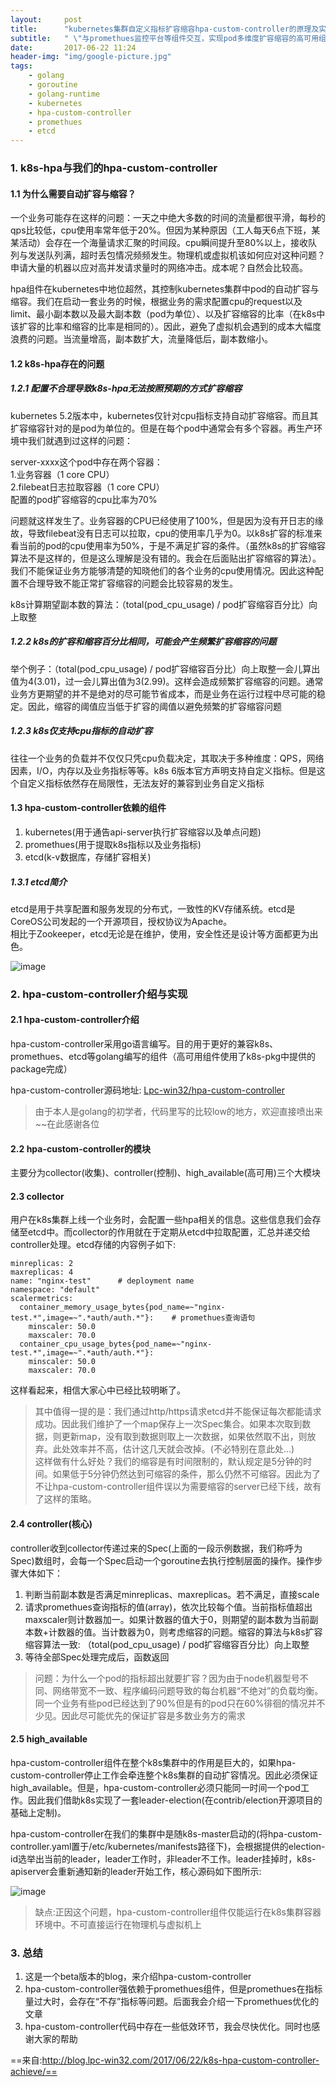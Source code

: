 ```yaml
---
layout:     post
title:      "kubernetes集群自定义指标扩容缩容hpa-custom-controller的原理及实现"
subtitle:   " \"与promethues监控平台等组件交互，实现pod多维度扩容缩容的高可用组件\""
date:       2017-06-22 11:24
header-img: "img/google-picture.jpg" 
tags:
    - golang
    - goroutine
    - golang-runtime
    - kubernetes
    - hpa-custom-controller
    - promethues
    - etcd
---
```


### 1. k8s-hpa与我们的hpa-custom-controller

#### 1.1 为什么需要自动扩容与缩容？

一个业务可能存在这样的问题：一天之中绝大多数的时间的流量都很平滑，每秒的qps比较低，cpu使用率常年低于20%。但因为某种原因（工人每天6点下班，某某活动）会存在一个海量请求汇聚的时间段。cpu瞬间提升至80%以上，接收队列与发送队列满，超时丢包情况频频发生。物理机或虚拟机该如何应对这种问题？申请大量的机器以应对高并发请求量时的网络冲击。成本呢？自然会比较高。

hpa组件在kubernetes中地位超然，其控制kubernetes集群中pod的自动扩容与缩容。我们在启动一套业务的时候，根据业务的需求配置cpu的request以及limit、最小副本数以及最大副本数（pod为单位）、以及扩容缩容的比率（在k8s中该扩容的比率和缩容的比率是相同的）。因此，避免了虚拟机会遇到的成本大幅度浪费的问题。当流量增高，副本数扩大，流量降低后，副本数缩小。

#### 1.2 k8s-hpa存在的问题

##### 1.2.1 配置不合理导致k8s-hpa无法按照预期的方式扩容缩容

kubernetes 5.2版本中，kubernetes仅针对cpu指标支持自动扩容缩容。而且其扩容缩容针对的是pod为单位的。但是在每个pod中通常会有多个容器。再生产环境中我们就遇到过这样的问题：

server-xxxx这个pod中存在两个容器：  
1.业务容器（1 core CPU）  
2.filebeat日志拉取容器（1 core CPU）  
配置的pod扩容缩容的cpu比率为70%

问题就这样发生了。业务容器的CPU已经使用了100%，但是因为没有开日志的缘故，导致filebeat没有日志可以拉取，cpu的使用率几乎为0。以k8s扩容的标准来看当前的pod的cpu使用率为50%，于是不满足扩容的条件。（虽然k8s的扩容缩容算法不是这样的，但是这么理解是没有错的。我会在后面贴出扩容缩容的算法）。我们不能保证业务方能够清楚的知晓他们的各个业务的cpu使用情况。因此这种配置不合理导致不能正常扩容缩容的问题会比较容易的发生。

k8s计算期望副本数的算法：（total(pod\_cpu\_usage) / pod扩容缩容百分比）向上取整

##### 1.2.2 k8s的扩容和缩容百分比相同，可能会产生频繁扩容缩容的问题

举个例子：（total(pod\_cpu\_usage) / pod扩容缩容百分比）向上取整一会儿算出值为4(3.01)，过一会儿算出值为3(2.99)。这样会造成频繁扩容缩容的问题。通常业务方更期望的并不是绝对的尽可能节省成本，而是业务在运行过程中尽可能的稳定。因此，缩容的阈值应当低于扩容的阈值以避免频繁的扩容缩容问题

##### 1.2.3 k8s仅支持cpu指标的自动扩容

往往一个业务的负载并不仅仅只凭cpu负载决定，其取决于多种维度：QPS，网络因素，I/O，内存以及业务指标等等。k8s 6版本官方声明支持自定义指标。但是这个自定义指标依然存在局限性，无法友好的兼容到业务自定义指标

#### 1.3 hpa-custom-controller依赖的组件

1. kubernetes(用于通告api-server执行扩容缩容以及单点问题)
2. promethues(用于提取k8s指标以及业务指标)
3. etcd(k-v数据库，存储扩容相关)

##### 1.3.1 etcd简介

etcd是用于共享配置和服务发现的分布式，一致性的KV存储系统。etcd是CoreOS公司发起的一个开源项目，授权协议为Apache。  
相比于Zookeeper，etcd无论是在维护，使用，安全性还是设计等方面都更为出色。

![image](http://lpc-win32.github.io/img/2017-06-22/etcd.png)

### 2. hpa-custom-controller介绍与实现

#### 2.1 hpa-custom-controller介绍

hpa-custom-controller采用go语言编写。目的用于更好的兼容k8s、promethues、etcd等golang编写的组件（高可用组件使用了k8s-pkg中提供的package完成）

hpa-custom-controller源码地址: [Lpc-win32/hpa-custom-controller](https://github.com/Lpc-win32/hpa-custom-controller)

> 由于本人是golang的初学者，代码里写的比较low的地方，欢迎直接喷出来~~在此感谢各位

#### 2.2 hpa-custom-controller的模块

主要分为collector(收集)、controller(控制)、high\_available(高可用)三个大模块

#### 2.3 collector

用户在k8s集群上线一个业务时，会配置一些hpa相关的信息。这些信息我们会存储至etcd中。而collector的作用就在于定期从etcd中拉取配置，汇总并递交给controller处理。etcd存储的内容例子如下:

```
minreplicas: 2
maxreplicas: 4
name: "nginx-test"      # deployment name
namespace: "default"
scalermetrics:
  container_memory_usage_bytes{pod_name=~"nginx-test.*",image=~".*auth/auth.*"}:    # promethues查询语句
    minscaler: 50.0
    maxscaler: 70.0
  container_cpu_usage_bytes{pod_name=~"nginx-test.*",image=~".*auth/auth.*"}:
    minscaler: 50.0
    maxscaler: 70.0
```

这样看起来，相信大家心中已经比较明晰了。

> 其中值得一提的是：我们通过http/https请求etcd并不能保证每次都能请求成功。因此我们维护了一个map保存上一次Spec集合。如果本次取到数据，则更新map，没有取到数据则取上一次数据，如果依然取不出，则放弃。此处效率并不高，估计这几天就会改掉。(不必特别在意此处...)  
这样做有什么好处？我们的缩容是有时间限制的，默认规定是5分钟的时间。如果低于5分钟仍然达到可缩容的条件，那么仍然不可缩容。因此为了不让hpa-custom-controller组件误以为需要缩容的server已经下线，故有了这样的策略。

#### 2.4 controller(核心)

controller收到collector传递过来的Spec(上面的一段示例数据，我们称呼为Spec)数组时，会每一个Spec启动一个goroutine去执行控制层面的操作。操作步骤大体如下：

1. 判断当前副本数是否满足minreplicas、maxreplicas。若不满足，直接scale
2. 请求promethues查询指标的值(array)，依次比较每个值。当前指标值超出maxscaler则计数器加一。如果计数器的值大于0，则期望的副本数为当前副本数+计数器的值。当计数器为0，则考虑缩容的问题。缩容的算法与k8s扩容缩容算法一致: （total(pod\_cpu\_usage) / pod扩容缩容百分比）向上取整
3. 等待全部Spec处理完成后，函数返回

> 问题：为什么一个pod的指标超出就要扩容？因为由于node机器型号不同、网络带宽不一致、程序编码问题导致的每台机器“不绝对”的负载均衡。同一个业务有些pod已经达到了90%但是有的pod只在60%徘徊的情况并不少见。因此尽可能优先的保证扩容是多数业务方的需求

#### 2.5 high\_available

hpa-custom-controller组件在整个k8s集群中的作用是巨大的，如果hpa-custom-controller停止工作会牵连整个k8s集群的自动扩容情况。因此必须保证high\_available。但是，hpa-custom-controller必须只能同一时间一个pod工作。因此我们借助k8s实现了一套leader-election(在contrib/election开源项目的基础上定制)。

hpa-custom-controller在我们的集群中是随k8s-master启动的(将hpa-custom-controller.yaml置于/etc/kubernetes/manifests路径下)，会根据提供的election-id选举出当前的leader，leader工作时，非leader不工作。leader挂掉时，k8s-apiserver会重新通知新的leader开始工作，核心源码如下图所示:

![image](http://lpc-win32.github.io/img/2017-06-22/leader_election_core_code.png)

> 缺点:正因这个问题，hpa-custom-controller组件仅能运行在k8s集群容器环境中。不可直接运行在物理机与虚拟机上

### 3. 总结

1. 这是一个beta版本的blog，来介绍hpa-custom-controller
2. hpa-custom-controller强依赖于promethues组件，但是promethues在指标量过大时，会存在“不存”指标等问题。后面我会介绍一下promethues优化的文章
3. hpa-custom-controller代码中存在一些低效环节，我会尽快优化。同时也感谢大家的帮助

==来自:http://blog.lpc-win32.com/2017/06/22/k8s-hpa-custom-controller-achieve/==
